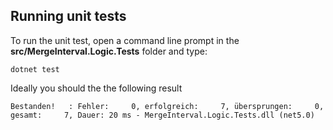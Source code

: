 ## Running unit tests

To run the unit test, open a command line prompt in the **src/MergeInterval.Logic.Tests** folder and type:

```
dotnet test
```
Ideally you should  the the following result
```
Bestanden!   : Fehler:     0, erfolgreich:     7, übersprungen:     0, gesamt:     7, Dauer: 20 ms - MergeInterval.Logic.Tests.dll (net5.0)
```